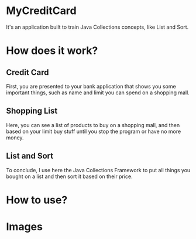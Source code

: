 # MyCreditCard

It's an application built to train Java Collections concepts, like List and Sort. 

# How does it work?

## Credit Card

First, you are presented to your bank application that shows you some important things, such as name and limit you can spend on a shopping mall.

## Shopping List

Here, you can see a list of products to buy on a shopping mall, and then based on your limit buy stuff until you stop the program or have no more money.

## List and Sort

To conclude, I use here the Java Collections Framework to put all things you bought on a list and then sort it based on their price.

# How to use?

# Images

